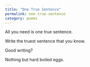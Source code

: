 ```yaml
---
title: "One True Sentence"
permalink: one-true-sentence
category: poems
---
```


All you need is one true sentence.

Write the truest sentence that you know.

Good writing?

Nothing but hard boiled eggs.
